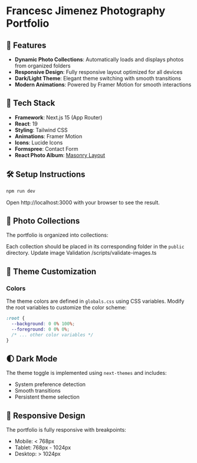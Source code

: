 # Francesc Jimenez Photography Portfolio

## 🌟 Features

- **Dynamic Photo Collections**: Automatically loads and displays photos from organized folders
- **Responsive Design**: Fully responsive layout optimized for all devices
- **Dark/Light Theme**: Elegant theme switching with smooth transitions
- **Modern Animations**: Powered by Framer Motion for smooth interactions

## 🚀 Tech Stack
- **Framework**: Next.js 15 (App Router)
- **React**: 19
- **Styling**: Tailwind CSS
- **Animations**: Framer Motion
- **Icons**: Lucide Icons
- **Formspree**: Contact Form
- **React Photo Album**: [Masonry Layout](https://react-photo-album.com/examples/masonry)

## 🛠️ Setup Instructions

   ```bash
   npm run dev
   ```

Open http://localhost:3000 with your browser to see the result.

## 📸 Photo Collections

The portfolio is organized into collections:

Each collection should be placed in its corresponding folder in the `public` directory. Update image Validation /scripts/validate-images.ts

## 🎨 Theme Customization

### Colors

The theme colors are defined in `globals.css` using CSS variables. Modify the root variables to customize the color scheme:

```css
:root {
  --background: 0 0% 100%;
  --foreground: 0 0% 0%;
  /* ... other color variables */
}
```

## 🌓 Dark Mode

The theme toggle is implemented using `next-themes` and includes:

- System preference detection
- Smooth transitions
- Persistent theme selection

## 📱 Responsive Design

The portfolio is fully responsive with breakpoints:

- Mobile: < 768px
- Tablet: 768px - 1024px
- Desktop: > 1024px